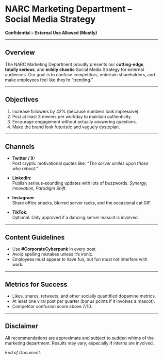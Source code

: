 # NARC Marketing Department – Social Media Strategy

**Confidential – External Use Allowed (Mostly)**

---

## Overview

The NARC Marketing Department proudly presents our **cutting-edge**, **totally serious**, and **mildly chaotic** Social Media Strategy for external audiences. Our goal is to confuse competitors, entertain shareholders, and make employees feel like they’re “trending.”

---

## Objectives

1. Increase followers by 42% (because numbers look impressive).  
2. Post at least 3 memes per workday to maintain authenticity.  
3. Encourage engagement without actually answering questions.  
4. Make the brand look futuristic and vaguely dystopian.

---

## Channels

- **Twitter / X:**  
  Post cryptic motivational quotes like: *“The server smiles upon those who reboot.”*  

- **LinkedIn:**  
  Publish serious-sounding updates with lots of buzzwords. *Synergy, Innovation, Paradigm Shift.*  

- **Instagram:**  
  Share office snacks, blurred server racks, and the occasional cat GIF.  

- **TikTok:**  
  Optional. Only approved if a dancing server mascot is involved.

---

## Content Guidelines

- Use **#CorporateCyberpunk** in every post.  
- Avoid spelling mistakes unless it’s ironic.  
- Employees must appear to have fun, but fun must not interfere with work.  

---

## Metrics for Success

- Likes, shares, retweets, and other socially quantified dopamine metrics.  
- At least one viral post per quarter (bonus points if it involves a mascot).  
- Competitor confusion score above 7/10.

---

## Disclaimer

All recommendations are approximate and subject to sudden whims of the marketing department. Results may vary, especially if interns are involved.

*End of Document.*

